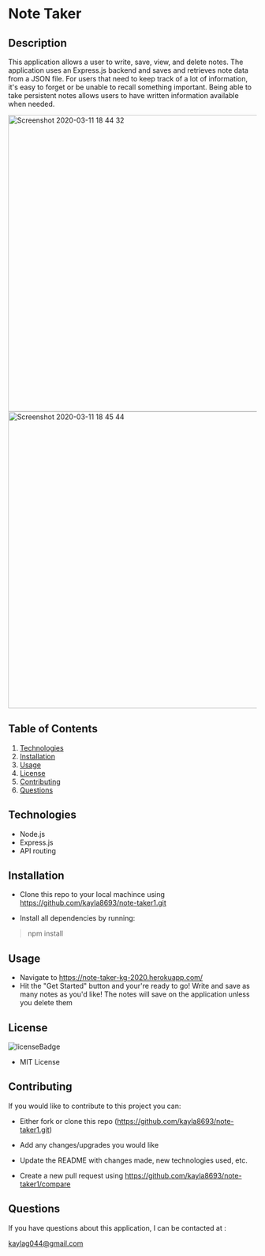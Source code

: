 # Note Taker

## Description
This application allows a user to write, save, view, and delete notes. The application uses an Express.js backend and saves and retrieves note data from a JSON file. For users that need to keep track of a lot of information, it's easy to forget or be unable to recall something important. Being able to take persistent notes allows users to have written information available when needed.


<img width="600" alt="Screenshot 2020-03-11 18 44 32" src="https://user-images.githubusercontent.com/56415756/76474597-37447b80-63ca-11ea-9aa0-36cba55b3e59.png">


<img width="600" alt="Screenshot 2020-03-11 18 45 44" src="https://user-images.githubusercontent.com/56415756/76474675-63f89300-63ca-11ea-83dd-6ca5c0d7bb9c.png">


## Table of Contents
1. [Technologies](#technologies)
2. [Installation](#installation)
3. [Usage](#usage)
4. [License](#license)
5. [Contributing](#contributing)
6. [Questions](#questions)

## Technologies
<p id='technologies'></p>

- Node.js
- Express.js
- API routing

## Installation
<p id='installation'></p>

- Clone this repo to your local machince using https://github.com/kayla8693/note-taker1.git

- Install all dependencies by running:

>npm install

## Usage
<p id='usage'></p>

- Navigate to https://note-taker-kg-2020.herokuapp.com/
- Hit the "Get Started" button and your're ready to go! Write and save as many notes as you'd like! The notes will save on the application unless you delete them

## License
<p id='license'></p>

<img alt='licenseBadge' src='https://img.shields.io/badge/License-MIT License-BLUE'>
  
- MIT License

## Contributing
<p id='contributing'></p>

If you would like to contribute to this project you can:

- Either fork or clone this repo (https://github.com/kayla8693/note-taker1.git)

- Add any changes/upgrades you would like

- Update the README with changes made, new technologies used, etc.

- Create a new pull request using https://github.com/kayla8693/note-taker1/compare

## Questions
<p id='questions'></p>

If you have questions about this application, I can be contacted at :
  
kaylag044@gmail.com
